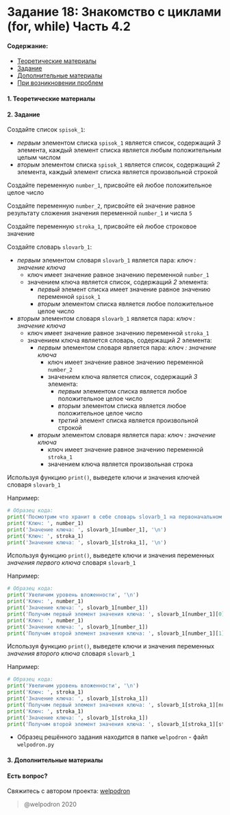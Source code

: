 # Задание 18: Знакомство с циклами (for, while) Часть 4.2

#### Содержание:

+ [Теоретические материалы](#THEORETICAL_MATERIALS)
+ [Задание](#TASK)
+ [Дополнительные материалы](#ADDITIONAL_MATERIALS)
+ [При возникновении проблем](#ISSUES)

#### <a name="THEORETICAL_MATERIALS"></a> 1. Теоретические материалы



#### <a name="TASK"></a> 2. Задание

Создайте список `spisok_1`:

* *первым* элементом списка `spisok_1` является список, содержащий *3* элемента, каждый элемент списка является любым положительным целым числом
* *вторым* элементом списка `spisok_1` является список, содержащий *2* элемента, каждый элемент списка является произвольной строкой

Создайте переменную `number_1`, присвойте ей любое положительное целое число

Создайте переменную `number_2`, присвойте ей значение равное результату сложения значения переменной `number_1` и числа `5`

Создайте переменную `stroka_1`, присвойте ей любое строковое значение

Создайте словарь `slovarb_1`:

* *первым* элементом словаря `slovarb_1` является пара: *ключ : значение ключа*
    * ключ имеет значение равное значению переменной `number_1`
    * значением ключа является список, содержащий *2* элемента:
        * *первый* элемент списка имеет значение равное значению переменной `spisok_1`
        * *вторым* элементом списка является любое положительное целое число 
* *вторым* элементом словаря `slovarb_1` является пара: *ключ : значение ключа*
    * ключ имеет значение равное значению переменной `stroka_1` 
    * значением ключа является словарь, содержащий *2* элемента:
        * *первым* элементом словаря является пара: *ключ : значение ключа*
            * ключ имеет значение равное значению переменной `number_2`
            * значением ключа является список, содержащий *3* элемента:
                * *первым* элементом списка является любое положительное целое число
                * *вторым* элементом списка является любое положительное целое число
                * *третий* элемент списка является произвольной строкой 
        * *вторым* элементом словаря является пара: *ключ : значение ключа*
            * ключ имеет значение равное значению переменной `stroka_1`
            * значением ключа является произвольная строка 

Используя функцию `print()`, выведете ключи и значения ключей словаря `slovarb_1` 

Например: 

```python
# Образец кода: 
print('Посмотрим что хранит в себе словарь slovarb_1 на первоначальном уровне:', '\n')
print('Ключ: ', number_1)
print('Значение ключа: ', slovarb_1[number_1], '\n')
print('Ключ: ', stroka_1)
print('Значение ключа: ', slovarb_1[stroka_1], '\n')
```

Используя функцию `print()`, выведете ключи и значения переменных *значения первого ключа* словаря `slovarb_1`   

Например: 

```python
# Образец кода: 
print('Увеличим уровень вложенности', '\n')
print('Ключ: ', number_1)
print('Значение ключа: ', slovarb_1[number_1])
print('Получим первый элемент значения ключа: ', slovarb_1[number_1][0], '\n')
print('Ключ: ', number_1)
print('Значение ключа: ', slovarb_1[number_1])
print('Получим второй элемент значения ключа: ', slovarb_1[number_1][1], '\n')
```

Используя функцию `print()`, выведете ключи и значения переменных *значения второго ключа* словаря `slovarb_1`   

Например: 

```python
# Образец кода: 
print('Увеличим уровень вложенности', '\n')
print('Ключ: ', stroka_1)
print('Значение ключа: ', slovarb_1[stroka_1])
print('Получим первый элемент значения ключа: ', slovarb_1[stroka_1][number_2], '\n')
print('Ключ: ', stroka_1)
print('Значение ключа: ', slovarb_1[stroka_1])
print('Получим второй элемент значения ключа: ', slovarb_1[stroka_1][stroka_1], '\n')
```

* Образец решённого задания находится в папке `welpodron` - файл `welpodron.py`

#### <a name="ADDITIONAL_MATERIALS"></a> 3. Дополнительные материалы



#### <a name="ISSUES"></a> Есть вопрос?

Свяжитесь с автором проекта: [welpodron](https://vk.com/welpodron)

> @welpodron 2020